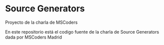 # Source Generators
Proyecto de la charla de MSCoders

En este repositorio está el codigo fuente de la charla de Source Generators dada por MSCoders Madrid


